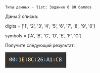     Типы данных - list: Задание 6 80 баллов
Даны 2 списка:

digits = ['1', '2', '3', '4', '5', '6', '7', '8', '9', '0']

symbols = ['A', 'B', 'C', 'D', 'E', 'F', 'G']

Получите следующий результат:

![img.png](img.png)